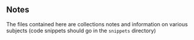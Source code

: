 Notes
-----

The files contained here are collections notes and information on various subjects
(code snippets should go in the `snippets` directory)
